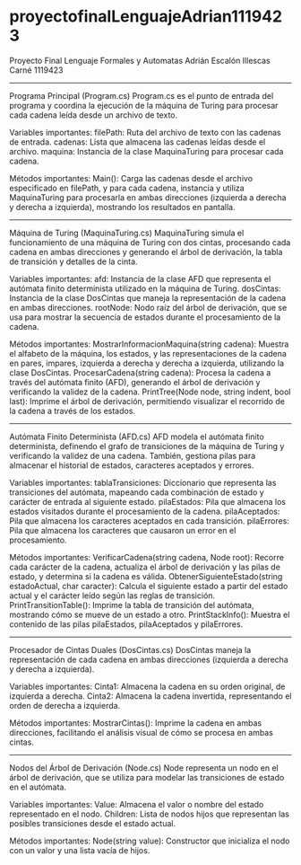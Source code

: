# proyectofinalLenguajeAdrian1119423
Proyecto Final Lenguaje Formales y Automatas
Adrián Escalón Illescas Carné 1119423

--------------------------------------------------------------------------------------------------------------------------------------------------------------------------------------------------------------

Programa Principal (Program.cs)
Program.cs es el punto de entrada del programa y coordina la ejecución de la máquina de Turing para procesar cada cadena leída desde un archivo de texto.

Variables importantes:
filePath: Ruta del archivo de texto con las cadenas de entrada.
cadenas: Lista que almacena las cadenas leídas desde el archivo.
maquina: Instancia de la clase MaquinaTuring para procesar cada cadena.

Métodos importantes:
Main(): Carga las cadenas desde el archivo especificado en filePath, y para cada cadena, instancia y utiliza MaquinaTuring para procesarla en ambas direcciones (izquierda a derecha y derecha a izquierda), mostrando los resultados en pantalla.

--------------------------------------------------------------------------------------------------------------------------------------------------------------------------------------------------------------

Máquina de Turing (MaquinaTuring.cs)
MaquinaTuring simula el funcionamiento de una máquina de Turing con dos cintas, procesando cada cadena en ambas direcciones y generando el árbol de derivación, la tabla de transición y detalles de la cinta.

Variables importantes:
afd: Instancia de la clase AFD que representa el autómata finito determinista utilizado en la máquina de Turing.
dosCintas: Instancia de la clase DosCintas que maneja la representación de la cadena en ambas direcciones.
rootNode: Nodo raíz del árbol de derivación, que se usa para mostrar la secuencia de estados durante el procesamiento de la cadena.

Métodos importantes:
MostrarInformacionMaquina(string cadena): Muestra el alfabeto de la máquina, los estados, y las representaciones de la cadena en pares, impares, izquierda a derecha y derecha a izquierda, utilizando la clase DosCintas.
ProcesarCadena(string cadena): Procesa la cadena a través del autómata finito (AFD), generando el árbol de derivación y verificando la validez de la cadena.
PrintTree(Node node, string indent, bool last): Imprime el árbol de derivación, permitiendo visualizar el recorrido de la cadena a través de los estados.

--------------------------------------------------------------------------------------------------------------------------------------------------------------------------------------------------------------

Autómata Finito Determinista (AFD.cs)
AFD modela el autómata finito determinista, definendo el grafo de transiciones de la máquina de Turing y verificando la validez de una cadena. También, gestiona pilas para almacenar el historial de estados, caracteres aceptados y errores.

Variables importantes:
tablaTransiciones: Diccionario que representa las transiciones del autómata, mapeando cada combinación de estado y carácter de entrada al siguiente estado.
pilaEstados: Pila que almacena los estados visitados durante el procesamiento de la cadena.
pilaAceptados: Pila que almacena los caracteres aceptados en cada transición.
pilaErrores: Pila que almacena los caracteres que causaron un error en el procesamiento.

Métodos importantes:
VerificarCadena(string cadena, Node root): Recorre cada carácter de la cadena, actualiza el árbol de derivación y las pilas de estado, y determina si la cadena es válida.
ObtenerSiguienteEstado(string estadoActual, char caracter): Calcula el siguiente estado a partir del estado actual y el carácter leído según las reglas de transición.
PrintTransitionTable(): Imprime la tabla de transición del autómata, mostrando cómo se mueve de un estado a otro.
PrintStackInfo(): Muestra el contenido de las pilas pilaEstados, pilaAceptados y pilaErrores.


--------------------------------------------------------------------------------------------------------------------------------------------------------------------------------------------------------------

Procesador de Cintas Duales (DosCintas.cs)
DosCintas maneja la representación de cada cadena en ambas direcciones (izquierda a derecha y derecha a izquierda).

Variables importantes:
Cinta1: Almacena la cadena en su orden original, de izquierda a derecha.
Cinta2: Almacena la cadena invertida, representando el orden de derecha a izquierda.

Métodos importantes:
MostrarCintas(): Imprime la cadena en ambas direcciones, facilitando el análisis visual de cómo se procesa en ambas cintas.

--------------------------------------------------------------------------------------------------------------------------------------------------------------------------------------------------------------

Nodos del Árbol de Derivación (Node.cs)
Node representa un nodo en el árbol de derivación, que se utiliza para modelar las transiciones de estado en el autómata.

Variables importantes:
Value: Almacena el valor o nombre del estado representado en el nodo.
Children: Lista de nodos hijos que representan las posibles transiciones desde el estado actual.

Métodos importantes:
Node(string value): Constructor que inicializa el nodo con un valor y una lista vacía de hijos.

